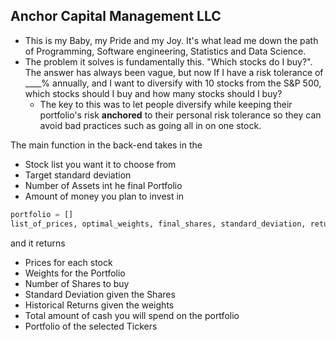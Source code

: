 ## Anchor Capital Management LLC
- This is my Baby, my Pride and my Joy. It's what lead me down the path of Programming, Software engineering, Statistics and Data Science.
- The problem it solves is fundamentally this. "Which stocks do I buy?". The answer has always been vague, but now If I have a risk tolerance of $\_\_\_\_$% annually, and I want to diversify with 10 stocks from the S&P 500, which stocks should I buy and how many stocks should I buy? 
	- The key to this was to let people diversify while keeping their portfolio's risk **anchored** to their personal risk tolerance so they can avoid bad practices such as going all in on one stock. 

The main function in the back-end takes in the 
- Stock list you want it to choose from
- Target standard deviation
- Number of Assets int he final Portfolio
- Amount of money you plan to invest in
```python
portfolio = []
list_of_prices, optimal_weights, final_shares, standard_deviation, returns, cash_at_hand = main_function(stock_list, target_sd, number_of_assets, Total_Allocation)
```
and it returns 
- Prices for each stock
- Weights for the Portfolio
- Number of Shares to buy
- Standard Deviation given the Shares
- Historical Returns given the weights
- Total amount of cash you will spend on the portfolio
- Portfolio of the selected Tickers


